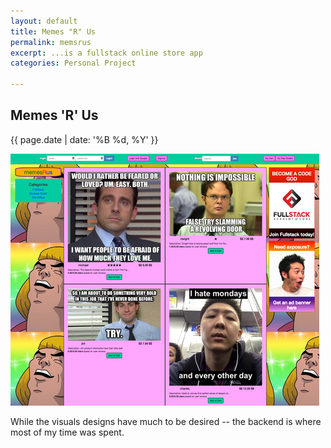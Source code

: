 ```yaml
---
layout: default
title: Memes "R" Us 
permalink: memsrus
excerpt: ...is a fullstack online store app
categories: Personal Project

---
```


## Memes 'R' Us 

{{ page.date | date: '%B %d, %Y' }}

![Image of Memes R us, excessive use of flamboyant colors ](../memesrus.png)


While the visuals designs have much to be desired -- the backend is where most of my time was spent. 


